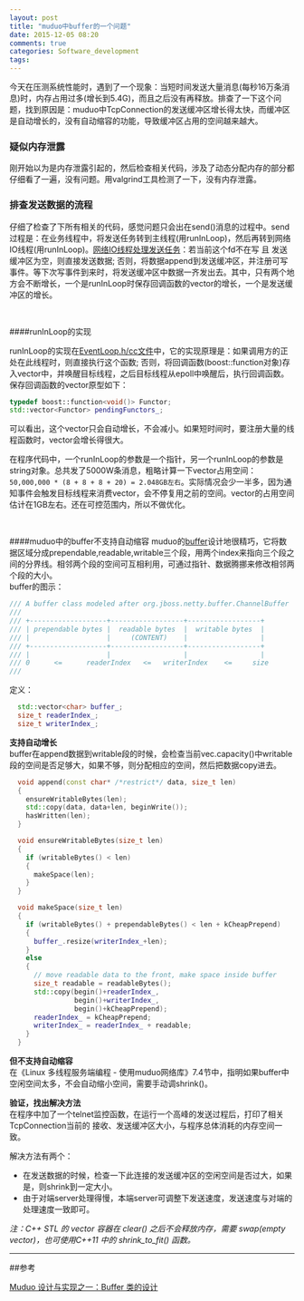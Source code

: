 ```yaml
---
layout: post
title: "muduo中buffer的一个问题"
date: 2015-12-05 08:20
comments: true
categories: Software_development
tags: 
---
```



今天在压测系统性能时，遇到了一个现象：当短时间发送大量消息(每秒16万条消息)时，内存占用过多(增长到5.4G)，而且之后没有再释放。排查了一下这个问题，找到原因是：muduo中TcpConnection的发送缓冲区增长得太快，而缓冲区是自动增长的，没有自动缩容的功能，导致缓冲区占用的空间越来越大。


<!--more-->

### 疑似内存泄露
刚开始以为是内存泄露引起的，然后检查相关代码，涉及了动态分配内存的部分都仔细看了一遍，没有问题。用valgrind工具检测了一下，没有内存泄露。


### 排查发送数据的流程
仔细了检查了下所有相关的代码，感觉问题只会出在send()消息的过程中。send过程是：在业务线程中，将发送任务转到主线程(用runInLoop)，然后再转到网络IO线程(用runInLoop)。[网络IO线程处理发送任务](https://github.com/chenshuo/muduo/blob/master/muduo/net/TcpConnection.cc)：若当前这个fd不在写 且 发送缓冲区为空，则直接发送数据; 否则，将数据append到发送缓冲区，并注册可写事件。等下次写事件到来时，将发送缓冲区中数据一齐发出去。其中，只有两个地方会不断增长，一个是runInLoop时保存回调函数的vector的增长，一个是发送缓冲区的增长。

 <br /> 
 
####runInLoop的实现

runInLoop的实现在[EventLoop.h/cc文件](https://github.com/chenshuo/muduo/blob/master/muduo/net/EventLoop.cc)中，它的实现原理是：如果调用方的正处在此线程时，则直接执行这个函数; 否则，将回调函数(boost::function对象)存入vector中，并唤醒目标线程，之后目标线程从epoll中唤醒后，执行回调函数。保存回调函数的vector原型如下：

```cpp
typedef boost::function<void()> Functor;
std::vector<Functor> pendingFunctors_;
```

可以看出，这个vector只会自动增长，不会减小。如果短时间时，要注册大量的线程函数时，vector会增长得很大。

在程序代码中，一个runInLoop的参数是一个指针，另一个runInLoop的参数是string对象。总共发了5000W条消息，粗略计算一下vector占用空间：`50,000,000 * (8 + 8 + 8 + 20) = 2.048GB左右`。实际情况会少一半多，因为通知事件会触发目标线程来消费vector，会不停复用之前的空间。vector的占用空间估计在1GB左右。还在可控范围内，所以不做优化。

 <br /> 
 
####muduo中的buffer不支持自动缩容
muduo的[buffer](https://github.com/chenshuo/muduo/blob/master/muduo/net/Buffer.h)设计地很精巧，它将数据区域分成prependable,readable,writable三个段，用两个index来指向三个段之间的分界线。相邻两个段的空间可互相利用，可通过指针、数据腾挪来修改相邻两个段的大小。  
buffer的图示：

```cpp
/// A buffer class modeled after org.jboss.netty.buffer.ChannelBuffer
///
/// +-------------------+------------------+------------------+
/// | prependable bytes |  readable bytes  |  writable bytes  |
/// |                   |     (CONTENT)    |                  |
/// +-------------------+------------------+------------------+
/// |                   |                  |                  |
/// 0      <=      readerIndex   <=   writerIndex    <=     size
///
```

定义：

```cpp
  std::vector<char> buffer_;
  size_t readerIndex_;
  size_t writerIndex_;
```

**支持自动增长**  
buffer在append数据到writable段的时候，会检查当前vec.capacity()中writable段的空间是否足够大，如果不够，则分配相应的空间，然后把数据copy进去。

```cpp
  void append(const char* /*restrict*/ data, size_t len)
  {
    ensureWritableBytes(len);
    std::copy(data, data+len, beginWrite());
    hasWritten(len);
  }

  void ensureWritableBytes(size_t len)
  {
    if (writableBytes() < len)
    {
      makeSpace(len);
    }
  }

  void makeSpace(size_t len)
  {
    if (writableBytes() + prependableBytes() < len + kCheapPrepend)
    {
      buffer_.resize(writerIndex_+len);
    }
    else
    {
      // move readable data to the front, make space inside buffer
      size_t readable = readableBytes();
      std::copy(begin()+readerIndex_,
                begin()+writerIndex_,
                begin()+kCheapPrepend);
      readerIndex_ = kCheapPrepend;
      writerIndex_ = readerIndex_ + readable;
    }
  }
```

**但不支持自动缩容**  
在《Linux 多线程服务端编程 - 使用muduo网络库》7.4节中，指明如果buffer中空闲空间太多，不会自动缩小空间，需要手动调shrink()。

**验证，找出解决方法**  
在程序中加了一个telnet监控函数，在运行一个高峰的发送过程后，打印了相关TcpConnection当前的 接收、发送缓冲区大小，与程序总体消耗的内存空间一致。

解决方法有两个：  

- 在发送数据的时候，检查一下此连接的发送缓冲区的空闲空间是否过大，如果是，则shrink到一定大小。  
- 由于对端server处理得慢，本端server可调整下发送速度，发送速度与对端的处理速度一致即可。

*注：C++ STL 的 vector 容器在 clear() 之后不会释放内存，需要 swap(empty vector)，也可使用C++11 中的 shrink_to_fit() 函数。*





------------------------------------------------
##参考

[Muduo 设计与实现之一：Buffer 类的设计](http://blog.csdn.net/solstice/article/details/6329080)

